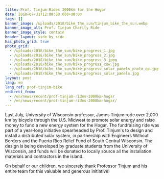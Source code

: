 ```yaml
---
title: Prof. Tinjum Rides 2000Km for the Hogar
date: 2018-07-31T12:00:00.000+00:00
tags: []
banner_image: /uploads/2018/bike_the_sun/tinjum_bike_the_sun.webp
banner_image_alt: Prof. Tinjum Charity Ride
banner_image_style: contain
header_layout: side_by_side
has_photo_grid: true
photo_grid:
  - /uploads/2018/bike_the_sun/bike_progress_1.jpg
  - /uploads/2018/bike_the_sun/bike_progress_2.jpg
  - /uploads/2018/bike_the_sun/bike_progress_3.jpeg
  - /uploads/2018/bike_the_sun/bike_progress_cow.jpg
  - /uploads/2018/bike_the_sun/bike_progress_solar_panels_photo_op.jpg
  - /uploads/2018/bike_the_sun/bike_progress_solar_panels.jpg
layout: post
lang: en
lang_ref: prof-tinjim-bike
redirect_from:
  - /en/news/recent/prof-tinjum-rides-2000km-hogar
  - /en/news/recent/prof-tinjum-rides-2000km-hogar/
---
```

Last July, University of Wisconsin professor, James Tinjum rode over 2,000 km by bicycle through the U.S. Midwest to promote solar energy and raise money to fund a new energy system for the Hogar. The fundraising ride was part of a year-long initiative spearheaded by Prof. Tinjum's to design and install a distributed solar system, in partnership with Engineers Without Borders and the Puerto Rico Relief Fund of South Central Wisconsin. The design is being developed by graduate students from the University of Wisconsin, and funds will be donated to locally source all the installation materials and contractors in the island.

On behalf or our children, we sincerely thank Professor Tinjum and his entire team for this valuable and generous initiative!
